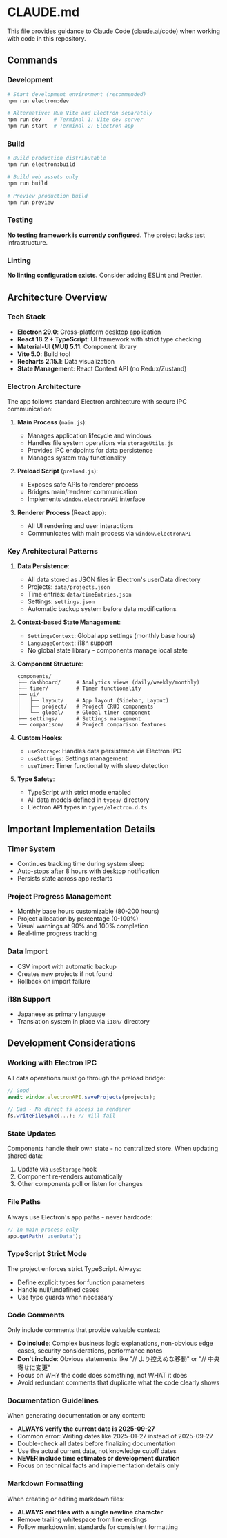 # CLAUDE.md

This file provides guidance to Claude Code (claude.ai/code) when working with code in this repository.

## Commands

### Development

```bash
# Start development environment (recommended)
npm run electron:dev

# Alternative: Run Vite and Electron separately
npm run dev    # Terminal 1: Vite dev server
npm run start  # Terminal 2: Electron app
```

### Build

```bash
# Build production distributable
npm run electron:build

# Build web assets only
npm run build

# Preview production build
npm run preview
```

### Testing

**No testing framework is currently configured.** The project lacks test infrastructure.

### Linting

**No linting configuration exists.** Consider adding ESLint and Prettier.

## Architecture Overview

### Tech Stack

- **Electron 29.0**: Cross-platform desktop application
- **React 18.2 + TypeScript**: UI framework with strict type checking
- **Material-UI (MUI) 5.11**: Component library
- **Vite 5.0**: Build tool
- **Recharts 2.15.1**: Data visualization
- **State Management**: React Context API (no Redux/Zustand)

### Electron Architecture

The app follows standard Electron architecture with secure IPC communication:

1. **Main Process** (`main.js`):
   - Manages application lifecycle and windows
   - Handles file system operations via `storageUtils.js`
   - Provides IPC endpoints for data persistence
   - Manages system tray functionality

2. **Preload Script** (`preload.js`):
   - Exposes safe APIs to renderer process
   - Bridges main/renderer communication
   - Implements `window.electronAPI` interface

3. **Renderer Process** (React app):
   - All UI rendering and user interactions
   - Communicates with main process via `window.electronAPI`

### Key Architectural Patterns

1. **Data Persistence**:
   - All data stored as JSON files in Electron's userData directory
   - Projects: `data/projects.json`
   - Time entries: `data/timeEntries.json`
   - Settings: `settings.json`
   - Automatic backup system before data modifications

2. **Context-based State Management**:
   - `SettingsContext`: Global app settings (monthly base hours)
   - `LanguageContext`: i18n support
   - No global state library - components manage local state

3. **Component Structure**:

   ```
   components/
   ├── dashboard/     # Analytics views (daily/weekly/monthly)
   ├── timer/         # Timer functionality
   ├── ui/
   │   ├── layout/    # App layout (Sidebar, Layout)
   │   ├── project/   # Project CRUD components
   │   └── global/    # Global timer component
   ├── settings/      # Settings management
   └── comparison/    # Project comparison features
   ```

4. **Custom Hooks**:
   - `useStorage`: Handles data persistence via Electron IPC
   - `useSettings`: Settings management
   - `useTimer`: Timer functionality with sleep detection

5. **Type Safety**:
   - TypeScript with strict mode enabled
   - All data models defined in `types/` directory
   - Electron API types in `types/electron.d.ts`

## Important Implementation Details

### Timer System

- Continues tracking time during system sleep
- Auto-stops after 8 hours with desktop notification
- Persists state across app restarts

### Project Progress Management

- Monthly base hours customizable (80-200 hours)
- Project allocation by percentage (0-100%)
- Visual warnings at 90% and 100% completion
- Real-time progress tracking

### Data Import

- CSV import with automatic backup
- Creates new projects if not found
- Rollback on import failure

### i18n Support

- Japanese as primary language
- Translation system in place via `i18n/` directory

## Development Considerations

### Working with Electron IPC

All data operations must go through the preload bridge:

```typescript
// Good
await window.electronAPI.saveProjects(projects);

// Bad - No direct fs access in renderer
fs.writeFileSync(...); // Will fail
```

### State Updates

Components handle their own state - no centralized store. When updating shared data:

1. Update via `useStorage` hook
2. Component re-renders automatically
3. Other components poll or listen for changes

### File Paths

Always use Electron's app paths - never hardcode:

```javascript
// In main process only
app.getPath('userData');
```

### TypeScript Strict Mode

The project enforces strict TypeScript. Always:

- Define explicit types for function parameters
- Handle null/undefined cases
- Use type guards when necessary

### Code Comments

Only include comments that provide valuable context:

- **Do include**: Complex business logic explanations, non-obvious edge cases, security considerations, performance notes
- **Don't include**: Obvious statements like "// より控えめな移動" or "// 中央寄せに変更"
- Focus on WHY the code does something, not WHAT it does
- Avoid redundant comments that duplicate what the code clearly shows

### Documentation Guidelines

When generating documentation or any content:

- **ALWAYS verify the current date is 2025-09-27**
- Common error: Writing dates like 2025-01-27 instead of 2025-09-27
- Double-check all dates before finalizing documentation
- Use the actual current date, not knowledge cutoff dates
- **NEVER include time estimates or development duration**
- Focus on technical facts and implementation details only

### Markdown Formatting

When creating or editing markdown files:

- **ALWAYS end files with a single newline character**
- Remove trailing whitespace from line endings
- Follow markdownlint standards for consistent formatting
